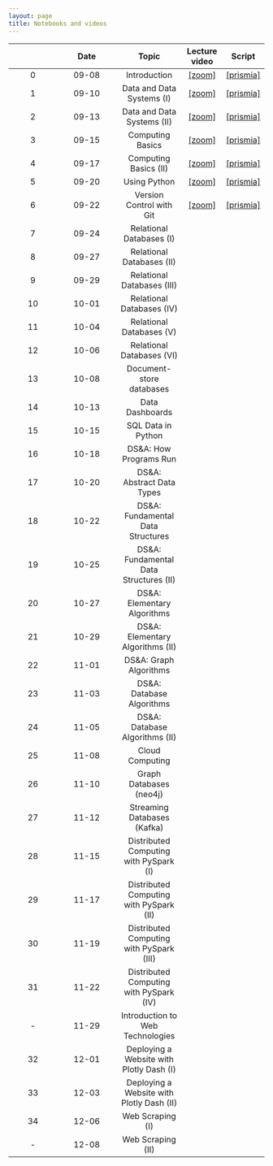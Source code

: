 ```yaml
---
layout: page
title: Notebooks and videos
---
```


<table>
  <thead>
    <tr>
      <th style="text-align: center; width:80px"></th>
      <th style="text-align: center; width:100px">Date</th>
      <th style="text-align: center">Topic</th>
      <th style="text-align: center">Lecture video</th>
      <th style="text-align: center">Script</th>
    </tr>
  </thead>
  <tbody>
    <tr>
      <td style="text-align: center">0</td>
      <td style="text-align: center">09-08</td>
      <td style="text-align: center">Introduction</td>
      <td style="text-align: center"><a href="https://brown.zoom.us/rec/share/F-pOA2DocyJ6buZFcyG7dnLCsqimtXVBzMWWjC4__2rOdkmUUrJ_ktL9RhQjCPjo.8OU-z7du1Sbe1vff">[zoom]</a></td>
      <td style="text-align: center"><a href="https://prismia.chat/shared/9T63-7EA3">[prismia]</a></td>
    </tr>
    <tr>
      <td style="text-align: center">1</td>
      <td style="text-align: center">09-10</td>
      <td style="text-align: center">Data and Data Systems (I)</td>
      <td style="text-align: center"><a href="https://brown.zoom.us/rec/share/EJOOJoQM9mTPF0CrvqYEoZuypFCNmBEY9DTTwSS67Sn_4f874OBZ6Vznw6HaYgC0.2ImuCuDcoAgWef38">[zoom]</a></td>
      <td style="text-align: center"><a href="https://prismia.chat/shared/AQ2C-RF1X">[prismia]</a></td>
    </tr>
    <tr>
      <td style="text-align: center">2</td>    
      <td style="text-align: center">09-13</td>
      <td style="text-align: center">Data and Data Systems (II)</td>
      <td style="text-align: center"><a href="https://brown.zoom.us/rec/share/BcRO2kIt-QbJAn1gu6FH3AyTn60pSOnF5cApUxVvjKybr1wY2nxZgB3g-YAhV34c.p4uA9rYWdWruaIg5">[zoom]</a></td>
      <td style="text-align: center"><a href="https://prismia.chat/shared/ZI15-U1AE">[prismia]</a></td>
    </tr>
    <tr>
      <td style="text-align: center">3</td>
      <td style="text-align: center">09-15</td>
      <td style="text-align: center">Computing Basics</td>
      <td style="text-align: center"><a href="https://brown.zoom.us/rec/share/YOOc5KIKOnS4UoizzKo8fmfIJ8R_YwVLyp2kAq9QHQt_kjf9AbTMV0KwO0IqPCkc.f7sgcawueg2j26K_">[zoom]</a></td>
      <td style="text-align: center"><a href="https://prismia.chat/shared/8SPN-DFO8">[prismia]</a></td>      
    </tr>  
    <tr>
      <td style="text-align: center">4</td>
      <td style="text-align: center">09-17</td>
      <td style="text-align: center">Computing Basics (II)</td>
      <td style="text-align: center"><a href="https://brown.zoom.us/rec/share/d0H3HHQk8tzHMQx8TPHpOwcDo78UfWc5C9RRUr6oUPf7FMuiJGuPEyHhAEYUqGSm.kI6IMfItqEn8Ww_-">[zoom]</a></td>
      <td style="text-align: center"><a href="https://prismia.chat/shared/SR8J-6DND">[prismia]</a></td>
    </tr>   
    <tr>
      <td style="text-align: center">5</td>    
      <td style="text-align: center">09-20</td>
      <td style="text-align: center">Using Python</td>
      <td style="text-align: center"><a href="https://brown.zoom.us/rec/share/wChDATYfc2dpWiOU4CGAWhBe-H2ZkFe66d2BcLzwclrKIIRuRXGdHPBty5ajFska.sWGTnBKBvt6DJqHB">[zoom]</a></td>
      <td style="text-align: center"><a href="https://prismia.chat/shared/WHZY-PDPI">[prismia]</a></td>
    </tr>
    <tr>
      <td style="text-align: center">6</td>    
      <td style="text-align: center">09-22</td>
      <td style="text-align: center">Version Control with Git</td>
      <td style="text-align: center"><a href="https://brown.zoom.us/rec/share/xHf61txInBsTohJ3zIK-p7K3LZKH5fpi5UZawq2oUWwJ7GZ4_gtse03oBO0uxFht.I5LjOz2MAPOYIpzb">[zoom]</a></td>
      <td style="text-align: center"><a href="https://prismia.chat/shared/N3IN-CJOM">[prismia]</a></td>
    </tr>
    <tr>
      <td style="text-align: center">7</td>    
      <td style="text-align: center">09-24</td>
      <td style="text-align: center">Relational Databases (I)</td>
      <td style="text-align: center"></td>
      <td style="text-align: center"></td>      
    </tr>
    <tr>
      <td style="text-align: center">8</td>    
      <td style="text-align: center">09-27</td>
      <td style="text-align: center">Relational Databases (II)</td>
      <td style="text-align: center"></td>
      <td style="text-align: center"></td>      
    </tr>
    <tr>
      <td style="text-align: center">9</td>
      <td style="text-align: center">09-29</td>
      <td style="text-align: center">Relational Databases (III)</td>
      <td style="text-align: center"></td>
      <td style="text-align: center"></td>      
    </tr>
    <tr>
      <td style="text-align: center">10</td>    
      <td style="text-align: center">10-01</td>
      <td style="text-align: center">Relational Databases (IV)</td>
      <td style="text-align: center"></td>
      <td style="text-align: center"></td>      
    </tr>
    <tr>
      <td style="text-align: center">11</td>    
      <td style="text-align: center">10-04</td>
      <td style="text-align: center">Relational Databases (V)</td>
      <td style="text-align: center"></td>
      <td style="text-align: center"></td>      
    </tr>
    <tr>
      <td style="text-align: center">12</td>    
      <td style="text-align: center">10-06</td>
      <td style="text-align: center">Relational Databases (VI)</td>
      <td style="text-align: center"></td>
      <td style="text-align: center"></td>      
    </tr>
    <tr>
      <td style="text-align: center">13</td>    
      <td style="text-align: center">10-08</td>
      <td style="text-align: center">Document-store databases</td>
      <td style="text-align: center"></td>
      <td style="text-align: center"></td>      
    </tr>
    <tr>
      <td style="text-align: center">14</td>    
      <td style="text-align: center">10-13</td>
      <td style="text-align: center">Data Dashboards</td>
      <td style="text-align: center"></td>
      <td style="text-align: center"></td>      
    </tr>
    <tr>
      <td style="text-align: center">15</td>    
      <td style="text-align: center">10-15</td>
      <td style="text-align: center">SQL Data in Python</td>
      <td style="text-align: center"></td>
      <td style="text-align: center"></td>      
    </tr>
    <tr>
      <td style="text-align: center">16</td>    
      <td style="text-align: center">10-18</td>
      <td style="text-align: center">DS&A: How Programs Run</td>
      <td style="text-align: center"></td>
      <td style="text-align: center"></td>      
    </tr>
    <tr>
      <td style="text-align: center">17</td>    
      <td style="text-align: center">10-20</td>
      <td style="text-align: center">DS&A: Abstract Data Types</td>
      <td style="text-align: center"></td>
      <td style="text-align: center"></td>      
    </tr>
    <tr>
      <td style="text-align: center">18</td>    
      <td style="text-align: center">10-22</td>
      <td style="text-align: center">DS&A: Fundamental Data Structures</td>
      <td style="text-align: center"></td>
      <td style="text-align: center"></td>      
    </tr>
    <tr>
      <td style="text-align: center">19</td>    
      <td style="text-align: center">10-25</td>
      <td style="text-align: center">DS&A: Fundamental Data Structures (II)</td>
      <td style="text-align: center"></td>
      <td style="text-align: center"></td>      
    </tr>
    <tr>
      <td style="text-align: center">20</td>    
      <td style="text-align: center">10-27</td>
      <td style="text-align: center">DS&A: Elementary Algorithms</td>
      <td style="text-align: center"></td>
      <td style="text-align: center"></td>      
    </tr>
    <tr>
      <td style="text-align: center">21</td>    
      <td style="text-align: center">10-29</td>
      <td style="text-align: center">DS&A: Elementary Algorithms (II)</td>
      <td style="text-align: center"></td>
      <td style="text-align: center"></td>      
    </tr>
    <tr>
      <td style="text-align: center">22</td>    
      <td style="text-align: center">11-01</td>
      <td style="text-align: center">DS&A: Graph Algorithms</td>
      <td style="text-align: center"></td>
      <td style="text-align: center"></td>      
    </tr>
    <tr>
      <td style="text-align: center">23</td>    
      <td style="text-align: center">11-03</td>
      <td style="text-align: center">DS&A: Database Algorithms</td>
      <td style="text-align: center"></td>
      <td style="text-align: center"></td>      
    </tr>
    <tr>
      <td style="text-align: center">24</td>    
      <td style="text-align: center">11-05</td>
      <td style="text-align: center">DS&A: Database Algorithms (II)</td>
      <td style="text-align: center"></td>
      <td style="text-align: center"></td>      
    </tr>
    <tr>
      <td style="text-align: center">25</td>    
      <td style="text-align: center">11-08</td>
      <td style="text-align: center">Cloud Computing</td>
      <td style="text-align: center"></td>
      <td style="text-align: center"></td>      
    </tr>
    <tr>
      <td style="text-align: center">26</td>    
      <td style="text-align: center">11-10</td>
      <td style="text-align: center">Graph Databases (neo4j)</td>
      <td style="text-align: center"></td>
      <td style="text-align: center"></td>      
    </tr>
    <tr>
      <td style="text-align: center">27</td>
      <td style="text-align: center">11-12</td>
      <td style="text-align: center">Streaming Databases (Kafka)</td>
      <td style="text-align: center"></td>
      <td style="text-align: center"></td>      
    </tr>
    <tr>
      <td style="text-align: center">28</td>
      <td style="text-align: center">11-15</td>
      <td style="text-align: center">Distributed Computing with PySpark (I)</td>
      <td style="text-align: center"></td>
      <td style="text-align: center"></td>      
    </tr>
    <tr>
      <td style="text-align: center">29</td>
      <td style="text-align: center">11-17</td>
      <td style="text-align: center">Distributed Computing with PySpark (II)</td>
      <td style="text-align: center"></td>
      <td style="text-align: center"></td>      
    </tr>
    <tr>
      <td style="text-align: center">30</td>
      <td style="text-align: center">11-19</td>
      <td style="text-align: center">Distributed Computing with PySpark (III)</td>
      <td style="text-align: center"></td>
      <td style="text-align: center"></td>      
    </tr>
    <tr>
      <td style="text-align: center">31</td>
      <td style="text-align: center">11-22</td>
      <td style="text-align: center">Distributed Computing with PySpark (IV)</td>
      <td style="text-align: center"></td>
      <td style="text-align: center"></td>      
    </tr>    
    <tr>
      <td style="text-align: center">-</td>
      <td style="text-align: center">11-29</td>
      <td style="text-align: center">Introduction to Web Technologies</td>
      <td style="text-align: center"></td>  
      <td style="text-align: center"></td>      
    </tr>    
    <tr>
      <td style="text-align: center">32</td>
      <td style="text-align: center">12-01</td>
      <td style="text-align: center">Deploying a Website with Plotly Dash (I)</td>
      <td style="text-align: center"></td>
      <td style="text-align: center"></td>      
    </tr>     
    <tr>
      <td style="text-align: center">33</td>
      <td style="text-align: center">12-03</td>
      <td style="text-align: center">Deploying a Website with Plotly Dash (II)</td>
      <td style="text-align: center"></td>
      <td style="text-align: center"></td>      
    </tr>        
    <tr>
      <td style="text-align: center">34</td>
      <td style="text-align: center">12-06</td>
      <td style="text-align: center">Web Scraping (I)</td>
      <td style="text-align: center"></td>
      <td style="text-align: center"></td>      
    </tr>
    <tr>
      <td style="text-align: center">-</td>
      <td style="text-align: center">12-08</td>
      <td style="text-align: center">Web Scraping (II)</td>
      <td style="text-align: center"></td>
      <td style="text-align: center"></td>      
    </tr>
  </tbody>
</table>
